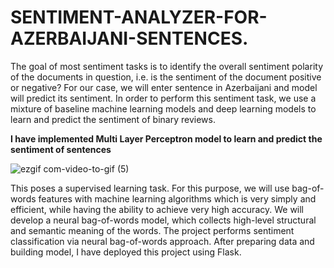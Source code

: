 # SENTIMENT-ANALYZER-FOR-AZERBAIJANI-SENTENCES.
The goal of most sentiment tasks is to identify the overall sentiment polarity of the documents in question, i.e. is the sentiment of the document positive or negative? For our case, we will enter sentence in Azerbaijani and model will predict its sentiment. In order to perform this sentiment task, we use a mixture of baseline machine learning models and deep learning models to learn and predict the sentiment of binary reviews. 

__I have implemented Multi Layer Perceptron model to learn and predict the sentiment of sentences__

![ezgif com-video-to-gif (5)](https://user-images.githubusercontent.com/31247506/85159885-bb7a8a80-b266-11ea-9dd4-4e31d21733cd.gif)





This poses a supervised learning task. For this purpose, we will use bag-of-words features with machine learning algorithms which is very simply and efficient, while having the ability to achieve very high accuracy. We will develop a neural bag-of-words model, which collects high-level structural and semantic meaning of the words. The project performs sentiment classification via neural bag-of-words approach. After preparing data and building model, I have deployed this project using Flask.
